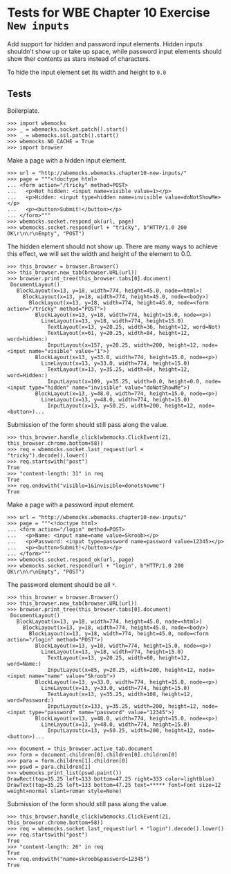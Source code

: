 Tests for WBE Chapter 10 Exercise `New inputs`
============================================

Add support for hidden and password input elements. Hidden inputs
shouldn’t show up or take up space, while password input elements
should show ther contents as stars instead of characters.

To hide the input element set its width and height to `0.0`

Tests
-----

Boilerplate.

    >>> import wbemocks
    >>> _ = wbemocks.socket.patch().start()
    >>> _ = wbemocks.ssl.patch().start()
    >>> wbemocks.NO_CACHE = True
    >>> import browser

Make a page with a hidden input element.

    >>> url = "http://wbemocks.wbemocks.chapter10-new-inputs/"
    >>> page = """<!doctype html>
    ... <form action="/tricky" method=POST>
    ...   <p>Not hidden: <input name=visible value=1></p>
    ...   <p>Hidden: <input type=hidden name=invisible value=doNotShowMe></p>
    ...   <p><button>Submit!</button></p>
    ... </form>"""
    >>> wbemocks.socket.respond_ok(url, page)
    >>> wbemocks.socket.respond(url + "tricky", b"HTTP/1.0 200 OK\r\n\r\nEmpty", "POST")

The hidden element should not show up.
There are many ways to achieve this effect, we will set the width and height of
    the element to 0.0.

    >>> this_browser = browser.Browser()
    >>> this_browser.new_tab(browser.URL(url))
    >>> browser.print_tree(this_browser.tabs[0].document)
     DocumentLayout()
       BlockLayout(x=13, y=18, width=774, height=45.0, node=<html>)
         BlockLayout(x=13, y=18, width=774, height=45.0, node=<body>)
           BlockLayout(x=13, y=18, width=774, height=45.0, node=<form action="/tricky" method="POST">)
             BlockLayout(x=13, y=18, width=774, height=15.0, node=<p>)
               LineLayout(x=13, y=18, width=774, height=15.0)
                 TextLayout(x=13, y=20.25, width=36, height=12, word=Not)
                 TextLayout(x=61, y=20.25, width=84, height=12, word=hidden:)
                 InputLayout(x=157, y=20.25, width=200, height=12, node=<input name="visible" value="1">)
             BlockLayout(x=13, y=33.0, width=774, height=15.0, node=<p>)
               LineLayout(x=13, y=33.0, width=774, height=15.0)
                 TextLayout(x=13, y=35.25, width=84, height=12, word=Hidden:)
                 InputLayout(x=109, y=35.25, width=0.0, height=0.0, node=<input type="hidden" name="invisible" value="doNotShowMe">)
             BlockLayout(x=13, y=48.0, width=774, height=15.0, node=<p>)
               LineLayout(x=13, y=48.0, width=774, height=15.0)
                 InputLayout(x=13, y=50.25, width=200, height=12, node=<button>)...

Submission of the form should still pass along the value.

    >>> this_browser.handle_click(wbemocks.ClickEvent(21, this_browser.chrome.bottom+58))
    >>> req = wbemocks.socket.last_request(url + "tricky").decode().lower()
    >>> req.startswith("post")
    True
    >>> "content-length: 31" in req
    True
    >>> req.endswith("visible=1&invisible=donotshowme")
    True

Make a page with a password input element.

    >>> url = "http://wbemocks.wbemocks.chapter10-new-inputs/"
    >>> page = """<!doctype html>
    ... <form action="/login" method=POST>
    ...   <p>Name: <input name=name value=Skroob></p>
    ...   <p>Password: <input type=password name=password value=12345></p>
    ...   <p><button>Submit!</button></p>
    ... </form>"""
    >>> wbemocks.socket.respond_ok(url, page)
    >>> wbemocks.socket.respond(url + "login", b"HTTP/1.0 200 OK\r\n\r\nEmpty", "POST")

The password element should be all `*`.

    >>> this_browser = browser.Browser()
    >>> this_browser.new_tab(browser.URL(url))
    >>> browser.print_tree(this_browser.tabs[0].document)
     DocumentLayout()
       BlockLayout(x=13, y=18, width=774, height=45.0, node=<html>)
         BlockLayout(x=13, y=18, width=774, height=45.0, node=<body>)
           BlockLayout(x=13, y=18, width=774, height=45.0, node=<form action="/login" method="POST">)
             BlockLayout(x=13, y=18, width=774, height=15.0, node=<p>)
               LineLayout(x=13, y=18, width=774, height=15.0)
                 TextLayout(x=13, y=20.25, width=60, height=12, word=Name:)
                 InputLayout(x=85, y=20.25, width=200, height=12, node=<input name="name" value="Skroob">)
             BlockLayout(x=13, y=33.0, width=774, height=15.0, node=<p>)
               LineLayout(x=13, y=33.0, width=774, height=15.0)
                 TextLayout(x=13, y=35.25, width=108, height=12, word=Password:)
                 InputLayout(x=133, y=35.25, width=200, height=12, node=<input type="password" name="password" value="12345">)
             BlockLayout(x=13, y=48.0, width=774, height=15.0, node=<p>)
               LineLayout(x=13, y=48.0, width=774, height=15.0)
                 InputLayout(x=13, y=50.25, width=200, height=12, node=<button>)...

    >>> document = this_browser.active_tab.document
    >>> form = document.children[0].children[0].children[0]
    >>> para = form.children[1].children[0]
    >>> pswd = para.children[1]
    >>> wbemocks.print_list(pswd.paint())
    DrawRect(top=35.25 left=133 bottom=47.25 right=333 color=lightblue)
    DrawText(top=35.25 left=133 bottom=47.25 text=***** font=Font size=12 weight=normal slant=roman style=None)


Submission of the form should still pass along the value.

    >>> this_browser.handle_click(wbemocks.ClickEvent(21, this_browser.chrome.bottom+58))
    >>> req = wbemocks.socket.last_request(url + "login").decode().lower()
    >>> req.startswith("post")
    True
    >>> "content-length: 26" in req
    True
    >>> req.endswith("name=skroob&password=12345")
    True
